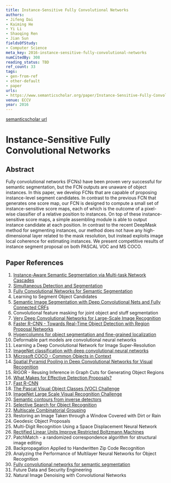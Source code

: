 ```yaml
---
title: Instance-Sensitive Fully Convolutional Networks
authors:
- Jifeng Dai
- Kaiming He
- Yi Li
- Shaoqing Ren
- Jian Sun
fieldsOfStudy:
- Computer Science
meta_key: 2016-instance-sensitive-fully-convolutional-networks
numCitedBy: 308
reading_status: TBD
ref_count: 33
tags:
- gen-from-ref
- other-default
- paper
urls:
- https://www.semanticscholar.org/paper/Instance-Sensitive-Fully-Convolutional-Networks-Dai-He/bac287c2da6c02a2de88f8e0ea8d45f77de4670d?sort=total-citations
venue: ECCV
year: 2016
---
```


[semanticscholar url](https://www.semanticscholar.org/paper/Instance-Sensitive-Fully-Convolutional-Networks-Dai-He/bac287c2da6c02a2de88f8e0ea8d45f77de4670d?sort=total-citations)

# Instance-Sensitive Fully Convolutional Networks

## Abstract

Fully convolutional networks (FCNs) have been proven very successful for semantic segmentation, but the FCN outputs are unaware of object instances. In this paper, we develop FCNs that are capable of proposing instance-level segment candidates. In contrast to the previous FCN that generates one score map, our FCN is designed to compute a small set of instance-sensitive score maps, each of which is the outcome of a pixel-wise classifier of a relative position to instances. On top of these instance-sensitive score maps, a simple assembling module is able to output instance candidate at each position. In contrast to the recent DeepMask method for segmenting instances, our method does not have any high-dimensional layer related to the mask resolution, but instead exploits image local coherence for estimating instances. We present competitive results of instance segment proposal on both PASCAL VOC and MS COCO.

## Paper References

1. [Instance-Aware Semantic Segmentation via Multi-task Network Cascades](2016-instance-aware-semantic-segmentation-via-multi-task-network-cascades)
2. [Simultaneous Detection and Segmentation](2014-simultaneous-detection-and-segmentation)
3. [Fully Convolutional Networks for Semantic Segmentation](2017-fully-convolutional-networks-for-semantic-segmentation)
4. Learning to Segment Object Candidates
5. [Semantic Image Segmentation with Deep Convolutional Nets and Fully Connected CRFs](2015-semantic-image-segmentation-with-deep-convolutional-nets-and-fully-connected-crfs)
6. Convolutional feature masking for joint object and stuff segmentation
7. [Very Deep Convolutional Networks for Large-Scale Image Recognition](2014-vggnet.md)
8. [Faster R-CNN - Towards Real-Time Object Detection with Region Proposal Networks](2015-faster-r-cnn.md)
9. [Hypercolumns for object segmentation and fine-grained localization](2015-hypercolumns-for-object-segmentation-and-fine-grained-localization)
10. Deformable part models are convolutional neural networks
11. Learning a Deep Convolutional Network for Image Super-Resolution
12. [ImageNet classification with deep convolutional neural networks](2012-alexnet.md)
13. [Microsoft COCO - Common Objects in Context](2014-microsoft-coco-common-objects-in-context)
14. [Spatial Pyramid Pooling in Deep Convolutional Networks for Visual Recognition](2015-spatial-pyramid-pooling-in-deep-convolutional-networks-for-visual-recognition)
15. RIGOR - Reusing Inference in Graph Cuts for Generating Object Regions
16. [What Makes for Effective Detection Proposals?](2016-what-makes-for-effective-detection-proposals)
17. [Fast R-CNN](2015-fast-r-cnn)
18. [The Pascal Visual Object Classes (VOC) Challenge](2009-the-pascal-visual-object-classes-voc-challenge)
19. [ImageNet Large Scale Visual Recognition Challenge](2015-imagenet-large-scale-visual-recognition-challenge)
20. [Semantic contours from inverse detectors](2011-semantic-contours-from-inverse-detectors)
21. [Selective Search for Object Recognition](2013-selective-search-for-object-recognition)
22. [Multiscale Combinatorial Grouping](2014-multiscale-combinatorial-grouping)
23. Restoring an Image Taken through a Window Covered with Dirt or Rain
24. Geodesic Object Proposals
25. Multi-Digit Recognition Using a Space Displacement Neural Network
26. [Rectified Linear Units Improve Restricted Boltzmann Machines](2010-rectified-linear-units-improve-restricted-boltzmann-machines)
27. PatchMatch - a randomized correspondence algorithm for structural image editing
28. Backpropagation Applied to Handwritten Zip Code Recognition
29. Analyzing the Performance of Multilayer Neural Networks for Object Recognition
30. [Fully convolutional networks for semantic segmentation](2015-fully-convolutional-networks-for-semantic-segmentation)
31. Future Data and Security Engineering
32. Natural Image Denoising with Convolutional Networks
